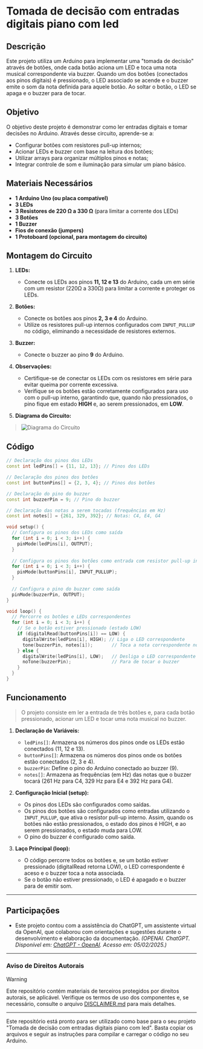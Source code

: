 # Tomada de decisão com entradas digitais piano com led


## Descrição
Este projeto utiliza um Arduino para implementar uma "tomada de decisão" através de botões, onde cada botão aciona um LED e toca uma nota musical correspondente via buzzer. Quando um dos botões (conectados aos pinos digitais) é pressionado, o LED associado se acende e o buzzer emite o som da nota definida para aquele botão. Ao soltar o botão, o LED se apaga e o buzzer para de tocar.


## Objetivo
O objetivo deste projeto é demonstrar como ler entradas digitais e tomar decisões no Arduino. Através desse circuito, aprende-se a:
- Configurar botões com resistores pull-up internos;
- Acionar LEDs e buzzer com base na leitura dos botões;
- Utilizar arrays para organizar múltiplos pinos e notas;
- Integrar controle de som e iluminação para simular um piano básico.


## Materiais Necessários
- **1 Arduino Uno (ou placa compatível)**
- **3 LEDs**
- **3 Resistores de 220 Ω a 330 Ω** (para limitar a corrente dos LEDs)
- **3 Botões**
- **1 Buzzer**
- **Fios de conexão (jumpers)**
- **1 Protoboard (opcional, para montagem do circuito)**


## Montagem do Circuito
1. **LEDs:**
   - Conecte os LEDs aos pinos **11, 12 e 13** do Arduino, cada um em série com um resistor (220Ω a 330Ω) para limitar a corrente e proteger os LEDs.
   
2. **Botões:**
   - Conecte os botões aos pinos **2, 3 e 4** do Arduino.
   - Utilize os resistores pull-up internos configurados com `INPUT_PULLUP` no código, eliminando a necessidade de resistores externos.
   
3. **Buzzer:**
   - Conecte o buzzer ao pino **9** do Arduino.

4. **Observações:**
   - Certifique-se de conectar os LEDs com os resistores em série para evitar queima por corrente excessiva.
   - Verifique se os botões estão corretamente configurados para uso com o pull-up interno, garantindo que, quando não pressionados, o pino fique em estado **HIGH** e, ao serem pressionados, em **LOW**.

5. **Diagrama do Circuito:**  
> ![Diagrama do Circuito](https://github.com/Matheusrammos/LIA-Docs/blob/main/Exerc%C3%ADcio_em_Sala_8/Diagrama_Aula_8.png)



## Código 

```cpp
// Declaração dos pinos dos LEDs
const int ledPins[] = {11, 12, 13}; // Pinos dos LEDs

// Declaração dos pinos dos botões
const int buttonPins[] = {2, 3, 4}; // Pinos dos botões

// Declaração do pino do buzzer
const int buzzerPin = 9; // Pino do buzzer

// Declaração das notas a serem tocadas (frequências em Hz)
const int notes[] = {261, 329, 392}; // Notas: C4, E4, G4

void setup() {
  // Configura os pinos dos LEDs como saída
  for (int i = 0; i < 3; i++) {
    pinMode(ledPins[i], OUTPUT);
  }
  
  // Configura os pinos dos botões como entrada com resistor pull-up interno
  for (int i = 0; i < 3; i++) {
    pinMode(buttonPins[i], INPUT_PULLUP);
  }
  
  // Configura o pino do buzzer como saída
  pinMode(buzzerPin, OUTPUT);
}

void loop() {
  // Percorre os botões e LEDs correspondentes
  for (int i = 0; i < 3; i++) {
    // Se o botão estiver pressionado (estado LOW)
    if (digitalRead(buttonPins[i]) == LOW) { 
      digitalWrite(ledPins[i], HIGH); // Liga o LED correspondente
      tone(buzzerPin, notes[i]);       // Toca a nota correspondente no buzzer
    } else {
      digitalWrite(ledPins[i], LOW);   // Desliga o LED correspondente
      noTone(buzzerPin);               // Para de tocar o buzzer
    }
  }
}
```


## Funcionamento
> O projeto consiste em ler a entrada de três botões e, para cada botão pressionado, acionar um LED e tocar uma nota musical no buzzer.
1. **Declaração de Variáveis:**
   - `ledPins[]`: Armazena os números dos pinos onde os LEDs estão conectados (11, 12 e 13).
   - `buttonPins[]`: Armazena os números dos pinos onde os botões estão conectados (2, 3 e 4).
   - `buzzerPin`: Define o pino do Arduino conectado ao buzzer (9).
   - `notes[]`: Armazena as frequências (em Hz) das notas que o buzzer tocará (261 Hz para C4, 329 Hz para E4 e 392 Hz para G4).

2. **Configuração Inicial (setup):**
   - Os pinos dos LEDs são configurados como saídas.
   - Os pinos dos botões são configurados como entradas utilizando o `INPUT_PULLUP`, que ativa o resistor pull-up interno. Assim, quando os botões não estão pressionados, o estado dos pinos é HIGH, e ao serem pressionados, o estado muda para LOW.
   - O pino do buzzer é configurado como saída.

3. **Laço Principal (loop):**
   - O código percorre todos os botões e, se um botão estiver pressionado (digitalRead retorna LOW), o LED correspondente é aceso e o buzzer toca a nota associada.
   - Se o botão não estiver pressionado, o LED é apagado e o buzzer para de emitir som.

---

## Participações
- Este projeto contou com a assistência do ChatGPT, um assistente virtual da OpenAI, que colaborou com orientações e sugestões durante o desenvolvimento e elaboração da documentação.
  *(OPENAI. ChatGPT. Disponível em: [ChatGPT - OpenAI](https://www.openai.com/chatgpt). Acesso em: 05/02/2025.)*

---

### Aviso de Direitos Autorais
>[!WARNING]
>
>Este repositório contém materiais de terceiros protegidos por direitos autorais, se aplicável. Verifique os termos de uso dos componentes e, se necessário, consulte o arquivo [DISCLAIMER.md](./DISCLAIMER.md) para mais detalhes.

---

Este repositório está pronto para ser utilizado como base para o seu projeto "Tomada de decisão com entradas digitais piano com led". Basta copiar os arquivos e seguir as instruções para compilar e carregar o código no seu Arduino.
